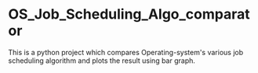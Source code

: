 # OS_Job_Scheduling_Algo_comparator
This is a python project which compares Operating-system's various job scheduling algorithm and plots the result using bar graph.

